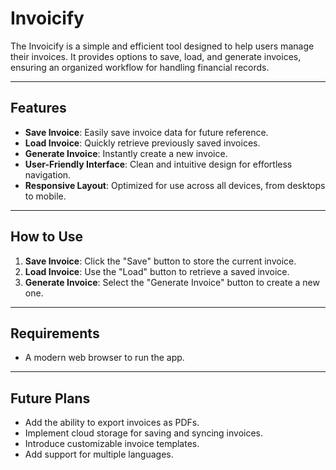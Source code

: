 # Invoicify 

The Invoicify is a simple and efficient tool designed to help users manage their invoices. It provides options to save, load, and generate invoices, ensuring an organized workflow for handling financial records.

---

## Features

- **Save Invoice**: Easily save invoice data for future reference.
- **Load Invoice**: Quickly retrieve previously saved invoices.
- **Generate Invoice**: Instantly create a new invoice.
- **User-Friendly Interface**: Clean and intuitive design for effortless navigation.
- **Responsive Layout**: Optimized for use across all devices, from desktops to mobile.

---

## How to Use

1. **Save Invoice**: Click the "Save" button to store the current invoice.
2. **Load Invoice**: Use the "Load" button to retrieve a saved invoice.
3. **Generate Invoice**: Select the "Generate Invoice" button to create a new one.

---

## Requirements

- A modern web browser to run the app.

---

## Future Plans

- Add the ability to export invoices as PDFs.
- Implement cloud storage for saving and syncing invoices.
- Introduce customizable invoice templates.
- Add support for multiple languages.
